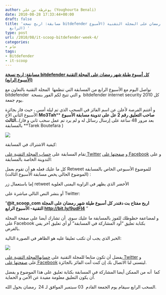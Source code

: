 ```yaml
---
author: يوغرطة بن علي (Youghourta Benali)
date: 2010-08-28 17:33:44+00:00
draft: false
title: 'مسابقة: اربح نسخة bitdefender كل أسبوع طيلة شهر رمضان على المجلة التقنية (الأسبوع
  الرابع) '
type: post
url: /2010/08/it-scoop-bitdefender-week-4/
categories:
- عام
tags:
- Bitdefender
- it-scoop
---
```








[**مسابقة: اربح نسخة bitdefender كل أسبوع طيلة شهر رمضان على المجلة التقنية (الأسبوع الرابع)**](https://www.it-scoop.com/2010/08/it-scoop-bitdefender-week-4/)


نواصل اليوم مع الأسبوع الرابع من المسابقة التي تنظمها  المجلة التقنية بالتعاون مع bitdefender  و التي تتيح لكم الفور بنسخة  bitdefender internet security 2010 كل يوم جمعة.

و أغتنم الفرصة لأعلن عن اسم الفائز في السحب الذي تم ليلة أمس ، حيث فاز بجائزة الأسبوع الثاني الأخ **Mo3Tah**** **صاحب التعليق رقم 2 عل على تدوينة مسابقة الأسبوع الثالث..**(بعد مرور 48 ساعة على إرسال رسائل له و لم يرد تم عمل سحب ثاني و فاز بالمسابقة **Tarek Boutefara )


[![](http://it-scoop.com/rsc/bitDefender_250_250.jpg )
](https://www.it-scoop.com/2010/08/it-scoop-bitdefender-week-4/)




كيفية الاشتراك في المسابقة:




تقام المسابقة على [حساب المجلة التقنية على Twitter](http://twitter.com/it_scoop_com) و [صفحتها على Facebook](http://www.facebook.com/ITscoopMagazine) و على التدوينة الخاصة بالمسابقة:


كل ما عليك فعله هو أن تقوم بعمل Retweet للموضوع الأسبوعي الخاص بالمسابقة  (الموضوع الحالي يخص مسابقة الأسبوع الثالث):

إما باستعمال زر retweet الأخضر الذي يظهر في الزاوية اليمنى العلوية


أو بنشر النص التالي مباشرة على Twitter:


“**@it_scoop_com اربح مفتاح بت دفندر كل أسبوع طيلة شهر رمضان على المجلة التقنية- الأسبوع الرابع http://bit.ly/9udFI4** ”

و لمضاعفة حظوظك للفوز بالمسابقة ما عليك سوى  أن تشارك أيضا على صفحة المجلة على Facebook بكتابة تعليق “أود المشاركة في المسابقة” أو أي تعليق آخر يفي بالغرض.

الخبر الذي يجب أن تكتب تعليقا عليه هو الظاهر في الصورة التالية:


[![](https://www.it-scoop.com/wp-content/uploads/2010/08/bitDefender4.png)
]( https://www.it-scoop.com/2010/08/it-scoop-bitdefender-week-4/)








يفضل أن تكون متابعا للمجلة التقنية على [حسابهاالمجلة التقنية على Twitter](http://twitter.com/it_scoop_com) و على [صفحتها على Facebook](http://www.facebook.com/ITscoopMagazine) ليتسنى لنا الاتصال بك إن كنت أنت الفائز بالجائزة.




كما  أنه من الممكن أيضا المشاركة في المسابقة بكتابة تعليق على هذا الموضوع و يفضل أن يكون التعليق معلومة مفيدة عن الأمن و الحماية.




السحب الرابع سيقام يوم الجمعة القادم  03 سبتمبر الموافق لـ 24  رمضان بحول الله.






